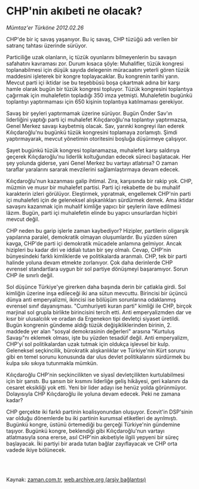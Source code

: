 # CHP'nin akıbeti ne olacak?

*Mümtaz'er Türköne 2012.02.26*

<td class="columnist-detail">
<p>CHP'de bir iç savaş yaşanıyor. Bu iç savaş, CHP tüzüğü adı verilen bir satranç tahtası üzerinde sürüyor.</p>
<p>
<div id="haberMetinDiv">
<p>Particiliğe uzak olanların, iç tüzük oyunlarını bilmeyenlerin bu savaşın safahatını kavraması zor. Durum kısaca şöyle: Muhalifler, tüzük kongresi toplanabilmesi için düşük sayıda delegenin müracaatını yeterli gören tüzük maddesini işleterek bir kongre toplayacaklar. Bu kongrenin tarihi yarın. Mevcut parti içi iktidar ise bu teşebbüsü boşa çıkartmak adına bir karşı hamle olarak bugün bir tüzük kongresi topluyor. Tüzük kongresini toplantıya çağırmak için muhalefetin topladığı 350 imza yetmişti. Muhalefetin bugünkü toplantıyı yaptırmaması için 650 kişinin toplantıya katılmaması gerekiyor.
<p>Savaş bir şeyleri yaptırmamak üzerine sürüyor. Bugün Önder Sav'ın liderliğini yaptığı parti içi muhalefet Kılıçdaroğlu'na toplantıyı yaptırmazsa, Genel Merkez savaşı kaybetmiş olacak. Sav, yarınki kongreyi ilan ederek Kılıçdaroğlu'nu bugünkü tüzük kongresini toplamaya zorlamıştı. Şimdi yaptırmayarak, mevcut yönetimin otoritesini boşluğa düşürmeye çalışıyor.
<p>Şayet bugünkü tüzük kongresi toplanamazsa, muhalefet karşı saldırıya geçerek Kılıçdaroğlu'nu liderlik koltuğundan edecek süreci başlatacak. Her şey yolunda giderse, yani Genel Merkez bu vartayı atlatırsa? O zaman taraflar yaralarını sararak mevzilerini sağlamlaştırmaya devam edecek.
<p>Kılıçdaroğlu'nun kazanması galip ihtimal. Zira, karşısında bir rakip yok. CHP, müzmin ve musır bir muhalefet partisi. Parti içi rekabette de bu muhalif karakterin izleri görülüyor. Eleştirmek, yıpratmak, engellemek CHP'nin parti içi muhalefeti için de geleneksel alışkanlıkları sürdürmek demek. Ama iktidar savaşını kazanmak için muhalif kimliğe yapıcı bir şeylerin ilave edilmesi lâzım. Bugün, parti içi muhalefetin elinde bu yapıcı unsurlardan hiçbiri mevcut değil.
<p>CHP neden bu garip işlerle zaman kaybediyor? Hizipler, partilerin oligarşik yapılarına paralel, demokratik olmayan oluşumlardır. Bu yüzden süren kavga, CHP'de parti içi demokratik mücadele anlamına gelmiyor. Ancak hizipleri bu kadar diri ve iddialı tutan bir şey olmalı. Cevap, CHP'nin bünyesindeki farklı kimliklerde ve politikalarda aranmalı. CHP, tek bir parti halinde yoluna devam etmekte zorlanıyor. Çok daha derinlerde CHP evrensel standartlara uygun bir sol partiye dönüşmeyi başaramıyor. Sorun CHP ile sınırlı değil.
<p>Sol düşünce Türkiye'ye girerken daha başında derin bir çatlakla girdi. Sol kimliğin üzerine inşa edileceği iki ana sütun mevcuttu. Birincisi bir üçüncü dünya anti emperyalizmi, ikincisi ise bölüşüm sorunlarına odaklanmış evrensel sınıf dayanışması. "Cumhuriyeti kuran parti" kimliği ile CHP, birçok marjinal sol grupla birlikte birincisini tercih etti. Anti emperyalizmden dar ve kısır bir ulusalcılık ve oradan da Ergenekon tipi devletçi siyaset üretildi. Bugün kongrenin gündeme aldığı tüzük değişikliklerinden birinin, 2. maddede yer alan "sosyal demokrasinin değerleri" arasına "Kurtuluş Savaşı"nı eklemek olması, işte bu yüzden tesadüf değil. Anti emperyalizm, CHP'yi sol politikalardan uzak tutmak için oldukça işlevsel bir kulp. Geleneksel seçkincilik, bürokratik alışkanlıklar ve Türkiye'nin Kürt sorunu gibi en temel sorunu konusunda dar ulus devlet politikalarını sürdürmek bu kulpa sıkı sıkıya tutunmakla mümkün.
<p>Kılıçdaroğlu CHP'nin seçkincilikten ve siyasî devletçilikten kurtulabilmesi için bir şanstı. Bu şansın bir kısmını liderliğe geliş hikâyesi, geri kalanını da cesaret eksikliği yok etti. Yeni bir lider adayı ise henüz yolda görünmüyor. Dolayısıyla CHP Kılıçdaroğlu ile yoluna devam edecek. Peki ne zamana kadar?
<p>CHP gerçekte iki farklı partinin koalisyonundan oluşuyor. Ecevit'in DSP'sinin var olduğu dönemlerde bu iki partinin kurumsal etiketleri de ayrılmıştı. Bugünkü kongre, üstünü örtemediği bu gerçeği Türkiye'nin gündemine taşıyor. Bugünkü kongre, beklendiği gibi Kılıçdaroğlu'nun vartayı atlatmasıyla sona ererse, asıl CHP'nin akıbetiyle ilgili yepyeni bir süreç başlayacak. İki partiyi bir arada tutan bağlar zayıflayacak ve CHP orta vadede ikiye bölünecek. </p></p></p></p></p></p></p></p></div>
</p>


<p><br>
		 </br></p></td>

Kaynak: [zaman.com.tr](http://zaman.com.tr/yazar.do?yazino=1250939), [web.archive.org (arşiv bağlantısı)](http://web.archive.org/web/20120306074853/http://www.zaman.com.tr:80/yazar.do?yazino=1250939)

